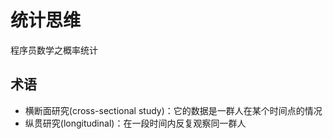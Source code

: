 # 统计思维
程序员数学之概率统计

## 术语
- 横断面研究(cross-sectional study)：它的数据是一群人在某个时间点的情况
- 纵贯研究(longitudinal)：在一段时间内反复观察同一群人
